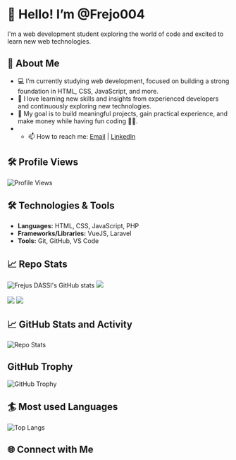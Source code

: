 # 👋 Hello! I’m @Frejo004

I'm a web development student exploring the world of code and excited to learn new web technologies.

## 🔭 About Me
- 💻 I’m currently studying web development, focused on building a strong foundation in HTML, CSS, JavaScript, and more.
- 🌱 I love learning new skills and insights from experienced developers and continuously exploring new technologies.
- 🎯 My goal is to build meaningful projects, gain practical experience, and make money while having fun coding 🐱‍👤.
- - 📫 How to reach me: [Email](mailto:frejohope@gmail.com) | [LinkedIn](https://linkedin.com/in/frejus-dassi-842682327)

## 🛠️ Profile Views
![Profile Views](https://komarev.com/ghpvc/?username=Frejo004&color=blue)


## 🛠️ Technologies & Tools
- **Languages:** HTML, CSS, JavaScript, PHP
- **Frameworks/Libraries:** VueJS, Laravel
- **Tools:** Git, GitHub, VS Code

## 📈 Repo Stats
![Frejus DASSI's GitHub stats](https://github-readme-stats.vercel.app/api?username=Frejo004&show_icons=true&theme=radical)
    ![](https://github-readme-streak-stats.herokuapp.com/?user=Frejo004&theme=tokyonight&hide_border=false)<br/><br/>
    ![](https://github-readme-activity-graph.vercel.app/graph?username=Frejo004&theme=tokyo-night)
    ![](https://activity-graph.herokuapp.com/graph?username=Frejo004&theme=react-dark)


## 📈 GitHub Stats and Activity
![Repo Stats](https://github-readme-stats.vercel.app/api/pin/?username=Frejo004&repo=your-repo&show_owner=true)
    

## GitHub Trophy
![GitHub Trophy](https://github-profile-trophy.vercel.app/?username=Frejo004&theme=onedark)



## :surfer: Most used Languages
![Top Langs](https://github-readme-stats.vercel.app/api/top-langs/?username=Frejo004&hide_progress=false)

## 🌐 Connect with Me




<!---
Frejo004/Frejo004 is a ✨ special ✨ repository because its `README.md` (this file) appears on your GitHub profile.
You can click the Preview link to take a look at your changes.
--->
